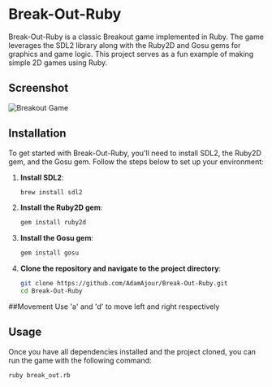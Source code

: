 # Break-Out-Ruby

Break-Out-Ruby is a classic Breakout game implemented in Ruby. The game leverages the SDL2 library along with the Ruby2D and Gosu gems for graphics and game logic. This project serves as a fun example of making simple 2D games using Ruby.
## Screenshot

![Breakout Game](https://github.com/AdamAjour/Break-Out-Ruby/assets/113104501/d9b91a1b-9216-44ba-aef6-ff6e00f5d956)

## Installation

To get started with Break-Out-Ruby, you'll need to install SDL2, the Ruby2D gem, and the Gosu gem. Follow the steps below to set up your environment:

1. **Install SDL2**:

    ```sh
    brew install sdl2
    ```

2. **Install the Ruby2D gem**:

    ```sh
    gem install ruby2d
    ```

3. **Install the Gosu gem**:

    ```sh
    gem install gosu
    ```

4. **Clone the repository and navigate to the project directory**:

    ```sh
    git clone https://github.com/AdamAjour/Break-Out-Ruby.git
    cd Break-Out-Ruby
    ```

##Movement
Use 'a' and 'd' to move left and right respectively

## Usage
Once you have all dependencies installed and the project cloned, you can run the game with the following command:

```sh
ruby break_out.rb
